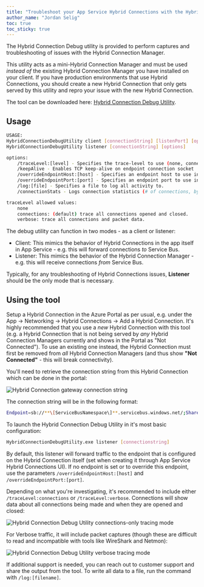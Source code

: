 ```yaml
---
title: "Troubleshoot your App Service Hybrid Connections with the Hybrid Connection Debug Utility"
author_name: "Jordan Selig"
toc: true
toc_sticky: true
---
```


The Hybrid Connection Debug utility is provided to perform captures and troubleshooting of issues with the Hybrid Connection Manager.

This utility acts as a mini-Hybrid Connection Manager and must be used *instead of* the existing Hybrid Connection Manager you have installed on your client. If you have production environments that use Hybrid Connections, you should create a new Hybrid Connection that only gets served by this utility and repro your issue with the new Hybrid Connection.

The tool can be downloaded here: [Hybrid Connection Debug Utility](https://hybridconnectiondebugutility.azurewebsites.net/HybridConnectionDebugUtility.zip).

## Usage

```bash
USAGE:
HybridConnectionDebugUtility client [connectionString] [listenPort] [options]
HybridConnectionDebugUtility listener [connectionString] [options]

options:
    /traceLevel:[level] - Specifies the trace-level to use (none, connections, verbose)
    /keepAlive - Enables TCP keep-alive on endpoint connection socket
    /overrideEndpointHost:[host] - Specifies an endpoint host to use instead of the one defined in the Hybrid Connection
    /overrideEndpointPort:[port] - Specifies an endpoint port to use instead of the one defined in the Hybrid Connection
    /log:[file] - Specifies a file to log all activity to.
    /connectionStats - Logs connection statistics (# of connections, bytes written/read)

traceLevel allowed values:
    none
    connections: (default) trace all connections opened and closed.
    verbose: trace all connections and packet data.
```

The debug utility can function in two modes - as a client or listener:

* Client: This mimics the behavior of Hybrid Connections in the app itself in App Service - e.g. this will forward connections *to* Service Bus.
* Listener: This mimics the behavior of the Hybrid Connection Manager - e.g. this will receive connections *from* Service Bus.

Typically, for any troubleshooting of Hybrid Connections issues, **Listener** should be the only mode that is necessary.

## Using the tool

Setup a Hybrid Connection in the Azure Portal as per usual, e.g. under the App -> Networking -> Hybrid Connections -> Add a Hybrid Connection. It's highly recommended that you use a *new* Hybrid Connection with this tool (e.g. a Hybrid Connection that is not being served by *any* Hybrid Connection Managers currently and shows in the Portal as "Not Connected"). To use an existing one instead, the Hybrid Connection must first be removed from *all* Hybrid Connection Managers (and thus show **"Not Connected"** - this will break connectivity).

You'll need to retrieve the connection string from this Hybrid Connection which can be done in the portal:

![Hybrid Connection gateway connection string]({{site.baseurl}}/media/2024/03/GatewayConnectionString.png)

The connection string will be in the following format:

```bash
Endpoint=sb://**\[ServiceBusNamespace\]**.servicebus.windows.net/;SharedAccessKeyName=defaultListener;SharedAccessKey=**\[KeyValue\]**;EntityPath=**\[RelayName\]**
```

To launch the Hybrid Connection Debug Utility in it's most basic configuration:

```bash
HybridConnectionDebugUtility.exe listener [connectionstring] 
```

By default, this listener will forward traffic to the endpoint that is configured on the Hybrid Connection itself (set when creating it through App Service Hybrid Connections UI). If no endpoint is set or to override this endpoint, use the parameters `/overrideEndpointHost:[host]` and `/overrideEndpointPort:[port]`.

Depending on what you're investigating, it's recommended to include either `/traceLevel:connections` or `/traceLevel:verbose`. Connections will show data about all connections being made and when they are opened and closed:

![Hybrid Connection Debug Utility connections-only tracing mode]({{site.baseurl}}/media/2024/03/ConnectionsOutput.png)

For Verbose traffic, it will include packet captures (though these are difficult to read and incompatible with tools like WireShark and Netmon):

![Hybrid Connection Debug Utility verbose tracing mode]({{site.baseurl}}/media/2024/03/VerboseOutput.png)

If additional support is needed, you can reach out to customer support and share the output from the tool. To write all data to a file, run the command with `/log:[filename]`.
